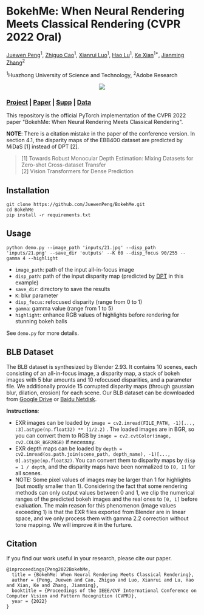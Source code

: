 # BokehMe: When Neural Rendering Meets Classical Rendering (CVPR 2022 Oral)

[Juewen Peng](https://scholar.google.com/citations?hl=en&user=fYC6lCUAAAAJ)<sup>1</sup>,
[Zhiguo Cao](http://english.aia.hust.edu.cn/info/1085/1528.htm)<sup>1</sup>,
[Xianrui Luo](https://scholar.google.com/citations?hl=en&user=tUeWQ5AAAAAJ)<sup>1</sup>,
[Hao Lu](http://faculty.hust.edu.cn/LUHAO/en/index.htm)<sup>1</sup>,
[Ke Xian](https://sites.google.com/site/kexian1991/)<sup>1*</sup>,
[Jianming Zhang](https://jimmie33.github.io/)<sup>2</sup>

<sup>1</sup>Huazhong University of Science and Technology, <sup>2</sup>Adobe Research

<p align="center">
<img src=https://user-images.githubusercontent.com/38718148/171405815-b3cc8799-27cd-457e-89df-686695187554.jpg />
</p>

### [Project](https://juewenpeng.github.io/BokehMe/) | [Paper](https://github.com/JuewenPeng/BokehMe/blob/main/pdf/BokehMe.pdf) | [Supp](https://github.com/JuewenPeng/BokehMe/blob/main/pdf/BokehMe-supp.pdf) | [Data](#blb-dataset)

This repository is the official PyTorch implementation of the CVPR 2022 paper "BokehMe: When Neural Rendering Meets Classical Rendering".


**NOTE**: There is a citation mistake in the paper of the conference version. In section 4.1, the disparity maps of the EBB400 dataset are predicted by MiDaS [1] instead of DPT [2]. <!-- We have corrected it in the arXiv version. We apologize for this oversight and for any confusion that it may have caused.  --><br/>
> [1] Towards Robust Monocular Depth Estimation: Mixing Datasets for Zero-shot Cross-dataset Transfer <br/>
> [2] Vision Transformers for Dense Prediction



## Installation
```
git clone https://github.com/JuewenPeng/BokehMe.git
cd BokehMe
pip install -r requirements.txt
```


## Usage
```
python demo.py --image_path 'inputs/21.jpg' --disp_path 'inputs/21.png' --save_dir 'outputs' --K 60 --disp_focus 90/255 --gamma 4 --highlight
```
- `image_path`:  path of the input all-in-focus image
- `disp_path`: path of the input disparity map (predicted by [DPT](https://github.com/isl-org/DPT) in this example)
- `save_dir`: directory to save the results
- `K`: blur parameter
- `disp_focus`: refocused disparity (range from 0 to 1)
- `gamma`: gamma value (range from 1 to 5)
- `highlight`: enhance RGB values of highlights before rendering for stunning bokeh balls

See `demo.py` for more details.




## BLB Dataset
The BLB dataset is synthesized by Blender 2.93. It contains 10 scenes, each consisting of an all-in-focus image, a disparity map, a stack of bokeh images with 5 blur amounts and 10 refocused disparities, and a parameter file. We additionally provide 15 corrupted disparity maps (through gaussian blur, dilation, erosion) for each scene. Our BLB dataset can be downloaded from [Google Drive](https://drive.google.com/drive/folders/1URpab6AXQsNTqcBcighF73w5pFlvM0Ej?usp=sharing) or [Baidu Netdisk](https://pan.baidu.com/s/1U0XlFM_84-vVgnXGYz0ncQ?pwd=re8q).

**Instructions**: 
- EXR images can be loaded by `image = cv2.imread(FILE_PATH, -1)[..., :3].astype(np.float32) ** (1/2.2)` . The loaded images are in BGR, so you can convert them to RGB by `image = cv2.cvtColor(image, cv2.COLOR_BGR2RGB)` if necessay.
- EXR depth maps can be loaded by `depth = cv2.imread(os.path.join(scene_path, depth_name), -1)[..., 0].astype(np.float32)`. You can convert them to disparity maps by `disp = 1 / depth`, and the disparity maps have been normalized to `[0, 1]` for all scenes.
- NOTE: Some pixel values of images may be larger than 1 for highlights (but mostly smaller than 1). Considering the fact that some rendering methods can only output values between 0 and 1, we clip the numerical ranges of the predicted bokeh images and the real ones to `[0, 1]` before evaluation. The main reason for this phenomenon (image values exceeding 1) is that the EXR files exported from Blender are in linear space, and we only process them with gamma 2.2 correction without tone mapping. We will improve it in the furture.

## Citation
If you find our work useful in your research, please cite our paper.

```
@inproceedings{Peng2022BokehMe,
  title = {BokehMe: When Neural Rendering Meets Classical Rendering},
  author = {Peng, Juewen and Cao, Zhiguo and Luo, Xianrui and Lu, Hao and Xian, Ke and Zhang, Jianming},
  booktitle = {Proceedings of the IEEE/CVF International Conference on Computer Vision and Pattern Recognition (CVPR)},
  year = {2022}
}
```
